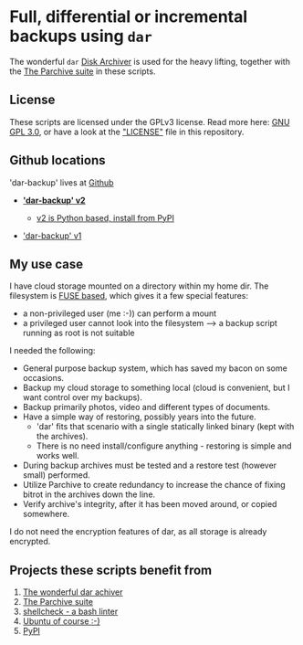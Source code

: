 
# Full, differential or incremental backups using `dar`

The wonderful `dar` [Disk Archiver](https://github.com/Edrusb/DAR) is used for
the heavy lifting, together with the [The Parchive suite](https://github.com/Parchive) in these scripts.

## License

These scripts are licensed under the GPLv3 license.
Read more here: [GNU GPL 3.0](https://www.gnu.org/licenses/gpl-3.0.en.html),
or have a look at the ["LICENSE"](https://github.com/per2jensen/dar-backup/blob/main/LICENSE)
file in this repository.

## Github locations

'dar-backup' lives at [Github](https://github.com/per2jensen/dar-backup)

- [**'dar-backup' v2**](https://github.com/per2jensen/dar-backup/tree/main/v2)
  - [v2 is Python based, install from PyPI](https://pypi.org/project/dar-backup/)

- ['dar-backup' v1](https://github.com/per2jensen/dar-backup/tree/main/v1)

## My use case

 I have cloud storage mounted on a directory within my home dir. The filesystem is
 [FUSE based](https://www.kernel.org/doc/html/latest/filesystems/fuse.html), which
 gives it a few special features:

- a non-privileged user (me :-)) can perform a mount
- a privileged user cannot look into the filesystem --> a backup script running as root is not suitable

I needed the following:

- General purpose backup system, which has saved my bacon on some occasions.
- Backup my cloud storage to something local (cloud is convenient, but I want control over my backups).
- Backup primarily photos, video and different types of documents.
- Have a simple way of restoring, possibly years into the future.
  - 'dar' fits that scenario with a single statically linked binary (kept with the archives).
  - There is no need install/configure anything - restoring is simple and works well.
- During backup archives must be tested and a restore test (however small) performed.
- Utilize Parchive to create redundancy to increase the chance of fixing bitrot in the archives down the line.
- Verify archive's integrity, after it has been moved around, or copied somewhere.

 I do not need the encryption features of dar, as all storage is already encrypted.

## Projects these scripts benefit from

 1. [The wonderful dar achiver](https://github.com/Edrusb/DAR)
 2. [The Parchive suite](https://github.com/Parchive)
 3. [shellcheck - a bash linter](https://github.com/koalaman/shellcheck)
 4. [Ubuntu of course :-)](https://ubuntu.com/)
 5. [PyPI](https://pypi.org/)
